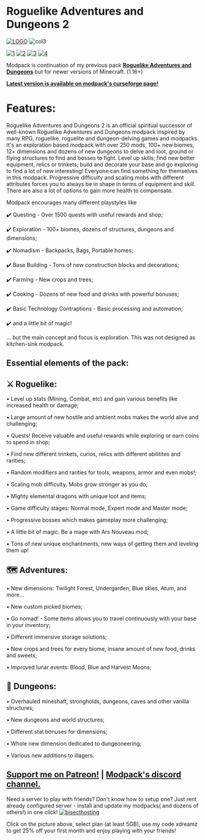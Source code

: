 # Roguelike Adventures and Dungeons 2

[![LOGO](https://user-images.githubusercontent.com/7347489/183646677-cb0da427-d4b7-436e-9f72-566183bd5447.png)](https://www.curseforge.com/minecraft/modpacks/roguelike-adventures-and-dungeons-2)
![col3](https://user-images.githubusercontent.com/7347489/183647041-2764c769-6945-4f75-939c-f314a9b47d10.png)

[![1](https://img.shields.io/discord/512339624627011586?color=blue&label=discord&logo=discord&style=for-the-badge)](https://discord.gg/CG6HjQjW5c) [![2](https://img.shields.io/endpoint.svg?url=https://shieldsio-patreon.vercel.app/api?username=Dreams01&type=patrons&style=for-the-badge)](https://www.patreon.com/Dreams01) [![3](https://img.shields.io/badge/Rent%20-a%20server-cyan?style=for-the-badge&logo=Codeforces&logoColor=cyan)](https://bisecthosting.com/xdreamz) [![4](https://img.shields.io/badge/My-projects-orange?style=for-the-badge&logo=curseforge)](https://www.curseforge.com/members/dreams01/projects)

Modpack is continuation of my previous pack [**Roguelike Adventures and Dungeons**](https://www.curseforge.com/minecraft/modpacks/roguelike-adventures-and-dungeons) but for newer versions of Minecraft. (1.16+)

[**Latest version is available on modpack's curseforge page!**](https://www.curseforge.com/minecraft/modpacks/roguelike-adventures-and-dungeons-2)


# **Features:**

Roguelike Adventures and Dungeons 2 is an official spiritual successor of well-known Roguelike Adventures and Dungeons modpack inspired by many RPG, roguelike, roguelite and dungeon-delving games and modpacks. It's an exploration based modpack with over 250 mods, 100+ new biomes, 12+ dimensions and dozens of new dungeons to delve and loot, ground or flying structures to find and bosses to fight. Level up skills; find new better equipment, relics or trinkets; build and decorate your base and go exploring to find a lot of new interesting! Everyone can find something for themselves in this modpack.
Progressive difficulty and scaling mobs with different attributes forces you to always be in shape in terms of equipment and skill. There are also a lot of options to gain more health to compensate.

Modpack encourages many different playstyles like

✔️ Questing - Over 1500 quests with useful rewards and shop;

✔️ Exploration - 100+ biomes, dozens of structures, dungeons and dimensions;

✔️ Nomadism - Backpacks, Bags, Portable homes;

✔️ Base Building - Tons of new construction blocks and decorations;

✔️ Farming - New crops and trees;

✔️ Cooking - Dozens of new food and drinks with powerful bonuses;

✔️ Basic Technology Contraptions - Basic processing and automation;

✔️ and a little bit of magic!

... but the main concept and focus is exploration. This was not designed as kitchen-sink modpack.


## **Essential elements of the pack:**

## **⚔️ Roguelike:**

• Level up stats (Mining, Combat, etc) and gain various benefits like increased health or damage;

• Large amount of new hostile and ambient mobs makes the world alive and challenging;

• Quests! Receive valuable and useful rewards while exploring or earn coins to spend in shop;

• Find new different trinkets, curios, relics with different abilitites and rarities;

• Random modifiers and rarities for tools, weapons, armor and even mobs!;

• Scaling mob difficulty. Mobs grow stronger as you do;

• Mighty elemental dragons with unique loot and items;

• Game difficulty stages: Normal mode, Expert mode and Master mode; 

• Progressive bosses which makes gameplay more challenging;

• A little bit of magic. Be a mage with Ars Nouveau mod;

• Tons of new unique enchantments, new ways of getting them and leveling them up!
## **🗺️ Adventures:**

• New dimensions: Twilight Forest, Undergarden, Blue skies, Atum, and more... 

• New custom picked biomes;

• Go nomad! - Some items allows you to travel continuously with your base in your inventory;

• Different immersive storage solutions;

• New crops and trees for every biome, insane amount of new food, drinks and sweets;

• Improved lunar events: Blood, Blue and Harvest Moons; 

## **🏰 Dungeons:**

• Overhauled mineshaft, strongholds, dungeons, caves and other vanilla structures;

• New dungeons and world structures;

• Different stat bonuses for dimensions;

• Whole new dimension dedicated to dungeoneering;

• Various new additions to illagers.

## [**Support me on Patreon!**](https://www.patreon.com/Dreams01) | [Modpack's discord channel.](https://discord.com/invite/npNApNFn2r) 
Need a server to play with friends? Don't know how to setup one? Just rent already configured server - install and update my modpacks( and dozens of others!) in one click!
[![bisecthosting](https://i.imgur.com/EHeCmev.png)](https://bisecthosting.com/xdreamz)

Click on the picture above, select plan (at least 5GB), use my code xdreamz to get 25% off your first month and enjoy playing with your friends!



